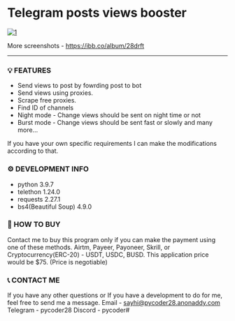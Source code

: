 # Telegram posts views booster

<a href="https://ibb.co/1vrzPWN"><img src="https://i.ibb.co/ZLB2FDr/1.png" alt="1" border="0"></a>

More screenshots - https://ibb.co/album/28drft

---

### 💡 FEATURES
* Send views to post by fowrding post to bot
* Send views using proxies.
* Scrape free proxies.
* Find ID of channels
* Night mode - Change views should be sent on night time or not
* Burst mode - Change views should be sent fast or slowly
and many more...

If you have your own specific requirements I can make the modifications according to that.

### ⚙️ DEVELOPMENT INFO
* python 3.9.7
* telethon 1.24.0
* requests 2.27.1
* bs4(Beautiful Soup) 4.9.0

### 🛒 HOW TO BUY
Contact me to buy this program only if you can make the payment using one of these methods. Airtm, Payeer, Payoneer, Skrill, or Cryptocurrency(ERC-20) - USDT, USDC, BUSD. This application price would be $75. (Price is negotiable)

### 📞 CONTACT ME
If you have any other questions or If you have a development to do for me, feel free to send me a message.
Email - sayhi@pycoder28.anonaddy.com
Telegram - pycoder28
Discord - pycoder#
